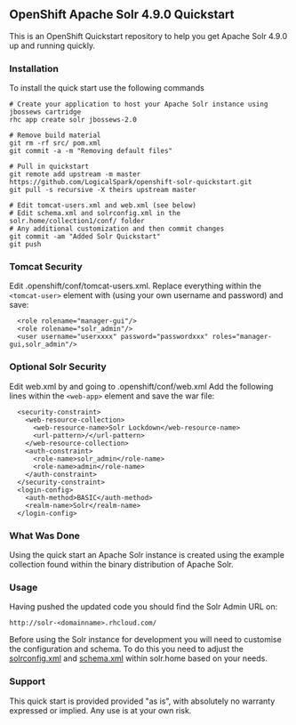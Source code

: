 ## OpenShift Apache Solr 4.9.0 Quickstart

This is an OpenShift Quickstart repository to help you get Apache Solr 4.9.0 up and running quickly.

### Installation

To install the quick start use the following commands

    # Create your application to host your Apache Solr instance using jbossews cartridge
    rhc app create solr jbossews-2.0
    
    # Remove build material
    git rm -rf src/ pom.xml
    git commit -a -m "Removing default files"
    
    # Pull in quickstart
    git remote add upstream -m master https://github.com/LogicalSpark/openshift-solr-quickstart.git
    git pull -s recursive -X theirs upstream master
    
    # Edit tomcat-users.xml and web.xml (see below)
    # Edit schema.xml and solrconfig.xml in the solr.home/collection1/conf/ folder
    # Any additional customization and then commit changes
    git commit -am "Added Solr Quickstart"
    git push

### Tomcat Security
Edit .openshift/conf/tomcat-users.xml. Replace everything within the ``` <tomcat-user>``` element with (using your own username and password) and save:

```
  <role rolename="manager-gui"/>
  <role rolename="solr_admin"/>
  <user username="userxxxx" password="passwordxxx" roles="manager-gui,solr_admin"/>
```
### Optional Solr Security
Edit web.xml by and going to .openshift/conf/web.xml
Add the following lines within the ```<web-app>``` element and save the war file:

```
  <security-constraint>
    <web-resource-collection>
      <web-resource-name>Solr Lockdown</web-resource-name>
      <url-pattern>/</url-pattern>
    </web-resource-collection>
    <auth-constraint>
      <role-name>solr_admin</role-name>
      <role-name>admin</role-name>
    </auth-constraint>
  </security-constraint>
  <login-config>
    <auth-method>BASIC</auth-method>
    <realm-name>Solr</realm-name>
  </login-config> 
```
### What Was Done

Using the quick start an Apache Solr instance is created using the example collection found within the binary distribution of Apache Solr.

### Usage

Having pushed the updated code you should find the Solr Admin URL on:

    http://solr-<domainname>.rhcloud.com/

Before using the Solr instance for development you will need to customise the configuration and schema. To do this you need to adjust the [solrconfig.xml](http://wiki.apache.org/solr/SolrConfigXml) and [schema.xml](http://wiki.apache.org/solr/SchemaXml) within solr.home based on your needs.

### Support

This quick start is provided provided "as is", with absolutely no warranty expressed or implied. Any use is at your own risk.
